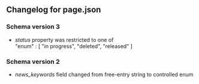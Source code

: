 ## Changelog for page.json

### Schema version 3

* *status* property was restricted to one of  
    "enum" : [
        "in progress",
        "deleted",
        "released"
    ]

### Schema version 2

* *news_keywords* field changed from free-entry string to controlled enum
